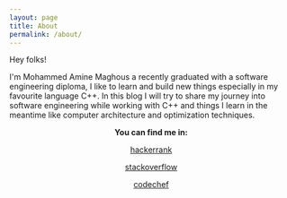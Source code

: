 ```yaml
---
layout: page
title: About
permalink: /about/
---
```



Hey folks!

I'm Mohammed Amine Maghous a recently graduated with a software engineering diploma, I like to learn and build new things especially in my favourite language C++. In this blog I will try to share my journey into software engineering while working with C++ and things I learn in the meantime like computer architecture and optimization techniques.

<center><strong>You can find me in:</strong></center>
<center><p><a href="https://www.hackerrank.com/magmine?hr_r=1" target="_blank">hackerrank</a></p></center>
<center><p><a href="https://stackoverflow.com/users/7227724/magmine" target="_blank">stackoverflow</a></p></center>
<center><p><a href="https://www.codechef.com/users/magmine" target="_blank">codechef</a></p></center>